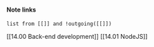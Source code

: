 #### Note links

```dataview
list from [[]] and !outgoing([[]])
```

[[14.00 Back-end development]]
[[14.01 NodeJS]]
